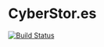 # CyberStor.es

[![Build Status](https://semaphoreci.com/api/v1/yurykotlyarov/cyberstores/branches/master/badge.svg)](https://semaphoreci.com/yurykotlyarov/cyberstores)

